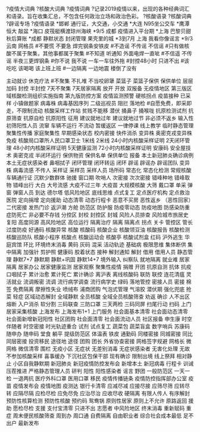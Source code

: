 ?疫情大词典
?核酸大词典
?疫情词典
?记录2019疫情以来，出现的各种经典词汇和语录。旨在收集汇总，不包含任何政治立场和政治色彩。
?核酸语录
?核酸词典
?辟谣专场
?疫情语录
*邯郸  通行证，大交通，小交通
*大连 N95坐公交车
*鹰潭  恒大 敲盆
*海口  皮筏艇横渡琼州海峡
*9/5 成都  疫情进入平台期
*上海  巴黎贝甜 秋后算账
*成都  静默状态 封闭管理 果壳里的城
*3到7月 上海 我看你像谣言
*9/3 云南  网格员
#不要慌 不要急 焊完钢条安铁皮
#不造谣 不传谣 不信谣
#只有做核酸不属于聚集，其他事都属于聚集
#不知道 听通知 外面电焊一直呲
#不信遥 不传谣 半夜三更焊钢条
#你不说 我不说 一车一车往外拖
#封控48小时 只进不出
#该吃吃 该喝喝 该上班上班
#一边隔离 一边地震 楼倒了没有

主动就诊
休克疗法
#不聚集 不扎堆 不当咬卵犟
菜篮子
菜篮子保供
保供单位
层层加码
封控
半封控
7天不聚集
7天居家隔离
放开
开放
双报备
无疫情地区
第三版区域核酸检测组织实施指南
第九版防控方案
疫情监测预警
硬核拐点
疫苗接种
已采样
小镇做题家
病毒株
病毒基因序列
二级巡视员
阻拦
落地检
#自愿免费，即采即走，不限制流动
核酸采样工作站
贫贱不能移
潜伏
捅鼻子
捅喉咙
抗原检测试剂
抗原筛查
抗原自检
抗原阳性
征用
建议就地过年
建议就地过节
非必须不返乡
输入性初筛阳性人员
流窜
车辆不运行
不流动
暂缓返区
一律停课
线上教学
临时静态管理
聚集性传播
家庭聚集性
早期感染状态
校内密接
快件消杀
变异株
奥密克戎变异株
免疫
核酸局口罩所人民口罩卫士
1米线
2米线
24小时内核酸采样证明
2天闭环管理
48小时内核酸采样证明
5天健康监测
72小时内核酸采样证明
安康码
安全屋技术
奥密克戎
半闭环运行
保供物资
保供名单
保供单位
报备
本土新冠肺炎确诊病例
本土无症状感染者
鼻咽拭子
闭环管理
闭环转运
闭环
辟谣
辟谣办
辟谣团队
变异株
病毒流感
不传人
采样证
采样员
采样人员
场所码
常态化
常态化检测
常规核酸
车辆通行证
沉默少数群体
驰援
窗口期
吹哨人
次密接
次次密接
错峰种地
错峰取物
错峰出行
大白
大号流感
大疫不过三年
大疫苗
大规模核酸
大筛
戴口罩
单采
弹窗
弹窗人员
到达
德尔塔
低风险地区
底线思维
点式复工
定点医疗机构
定点救治医院
定向捐增
定向援助
动态清零
动态行程卡
恶意不买房 
恶性返乡 （恶性回家）
二代密接
发热门诊
返沪潮
方舱
防范区
防护服
防疫零动态
防疫地图
防感染防重症防死亡
非必要不存钱
分控区
封校
封控区
封城
风险人员排查
风险城市旅居史
复阳
高度同源
高风险地区
高位运行
隔离治疗
隔离
隔离点
拐点
关卡
管控区
管长
过度防疫
好通码
核酸异常
核酸
核酸码
核酸企业
核酸领豆油
核酸报告
核酸检测
核酸巡防队
核酸小程序
核酸点
核酸运动会
核酸亭
核酸试剂盒
红码
沪外逃生
华庭宾馆
环比
环境终末消毒
黄码
灰码
混采
活动轨迹
基础病
极限思维
集体断供
集中隔离
加强针
剪护照
健康码
胶着状态
接种
解封通知
解封
借用
借用人员
静态管理
静默7+7
静默期
静默+巩固
静默14+7
境外输入
纠察队
就地隔离
就业难
居家隔离
居家办公
居家健康监测
居家观察
聚集性疫情
捐赠
开团
抗原自测
抗体
抗疫
口咽拭子
累计治愈
累计死亡
累计确诊
离沪表
离线核酸码
联防
联控
连花清瘟
灵活就业 
流调叛密
流调
流行病学调查
流行病学史
绿码
落地管控
密接人员
密接
棉签
免费隔离
摩擦性失业
喷绒布
浦商团购
气泡式管理
气溶胶
潜伏期
强化兜底
抢菜
轻症
区域动态解封
全域静默
全员核酸
全域全员核酸筛查
劝返
确诊
人不出区
熔断
入户消杀
软分割
三码联查
三防口罩
三天两检
三码同屏
扫尾行动
扫码
上门居家采集核酸
上海发布
上海发布1+1
上门服务
社会面基本清零
社会面动态清零
社会面新增新冠阳性
社区团购
社会面清零
社会面流动人员
社区报备
申生康
时空伴随者
时空密接
时光轨迹重合
试剂
试点复工
蔬菜包
蔬菜盲盒
数字哨兵
苏康码
随申办
随申码
堂食
躺平
提级防范区
体温表
铁皮
通勤码
同楼密接
同城密接
同比
同层密接
投资移民
途径地
途径
团购
团长
外省协查密接
网格签字规避
网格长
微网格
微信清零
围栏
无疫小区
无症状
无差别消毒
无症状感染者
无害化处理
无故不参加核酸采样
喜事缓办
下沉社区包保干部
现有确诊
限制出境
线上祭拜
相对静止
小区自我静默期
新冠肺炎
新冠疫情防控发布会
新增本土
新冠病毒
行程卡
训诫
压茬推进
严格静态管理人员
研判
阳性
阳性感染者
谣言
野团
一般防范区
一天一检
一退两抗
医疗外科口罩
医用口罩
移民
疫情传播链条
疫情防控指挥部办公室
疫苗
疫情发布会
疫情地图
疫测达
银行卡清零
应减尽减
应接尽接
应筛尽筛
应转尽转
应隔尽隔
应检尽检
应免尽免
应治尽治
应收尽收
硬隔离
有限人传人
有序解封
预防性核算检测
预防性核酸
预约码
鸳鸯锅
原则性居家
原则上不允许
原路返回
援助
愿检尽检
支援
支付宝清零
只进不出
志愿者
中风险地区
终末消毒
重新赋码
重症
周末便民核酸筛查
周到办
周口通
自费隔离
自由职业者
综合社会成本最低
足不出户
最新发布

